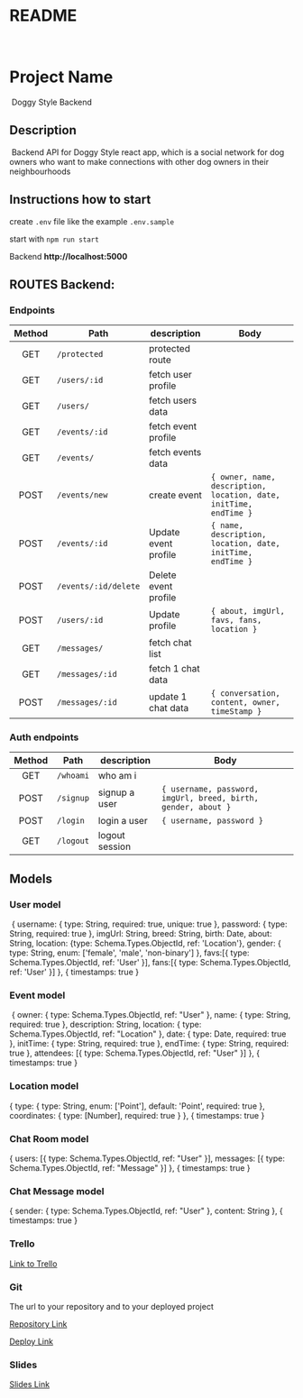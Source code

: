 # README
​
# Project Name
​
Doggy Style Backend
​
## Description
​
Backend API for Doggy Style react app, which is a social network for dog owners who want to make connections with other dog owners in their neighbourhoods

## Instructions how to start

create `.env` file like the example `.env.sample`

start with `npm run start`​

Backend **http://localhost:5000**
​

## ROUTES Backend:

### Endpoints

| Method | Path                   | description           | Body |
| :----: | ---------------        | --------------------  | ---- |
|  GET   | `/protected`           | protected route       |      |
|  GET   | `/users/:id`           | fetch user profile    |      |
|  GET   | `/users/`              | fetch users data      |      |
|  GET   | `/events/:id`          | fetch event profile   |      |
|  GET   | `/events/`             | fetch events data     |      |
|  POST  | `/events/new`          | create event          | `{ owner, name, description, location, date, initTime, endTime }` |
|  POST  | `/events/:id`          | Update event profile  | `{ name, description, location, date, initTime, endTime }` |
|  POST  | `/events/:id/delete`   | Delete event profile  |      |
|  POST  | `/users/:id`           | Update profile        | `{ about, imgUrl, favs, fans, location }` |
|  GET   | `/messages/`           | fetch chat list       |      |
|  GET   | `/messages/:id`        | fetch 1 chat data     |      |
|  POST  | `/messages/:id`        | update 1 chat data    | `{ conversation, content, owner, timeStamp }`  |

### Auth endpoints

| Method | Path      | description    | Body                     |
| :----: | --------- | -------------- | ------------------------ |
|  GET   | `/whoami` | who am i       |                          |
|  POST  | `/signup` | signup a user  | `{ username, password, imgUrl, breed, birth, gender, about }` |
|  POST  | `/login`  | login a user   | `{ username, password }` |
|  GET   | `/logout` | logout session |                          |



## Models

### User model
​
{
	username: { type: String, required: true, unique: true },
	password: { type: String, required: true },
	imgUrl: String,
	breed: String,
	birth: Date,
	about: String,
	location: {type: Schema.Types.ObjectId, ref: 'Location'},
	gender: { type: String, enum: ['female', 'male', 'non-binary'] },
	favs:[{ type: Schema.Types.ObjectId, ref: 'User' }],
	fans:[{ type: Schema.Types.ObjectId, ref: 'User' }]
},
{ timestamps: true }

### Event model
​
{
	owner: { type: Schema.Types.ObjectId, ref: "User" },
	name: { type: String, required: true },
	description: String,
	location: { type: Schema.Types.ObjectId, ref: "Location" },
	date: { type: Date, required: true },
	initTime: { type: String, required: true },
	endTime: { type: String, required: true },
	attendees: [{ type: Schema.Types.ObjectId, ref: "User" }]
},
{ timestamps: true }

### Location model

{
	type: {
		type: String,
		enum: ['Point'],
		default: 'Point',
		required: true
	},
	coordinates: {
		type: [Number],
		required: true
	}
},
{ timestamps: true }

### Chat Room model

{
	users: [{ type: Schema.Types.ObjectId, ref: "User" }],
	messages: [{ type: Schema.Types.ObjectId, ref: "Message" }]
},
{ timestamps: true }

### Chat Message model

{
	sender: { type: Schema.Types.ObjectId, ref: "User" },
	content: String
},
{ timestamps: true }

### Trello

[Link to Trello](https://trello.com/b/8Ok87uSv/doggy-style-react)

### Git

The url to your repository and to your deployed project

[Repository Link](https://github.com/javivarelakdi/doggy-style-backend)

[Deploy Link](http://heroku.com/)

### Slides

[Slides Link](http://slides.com/)



